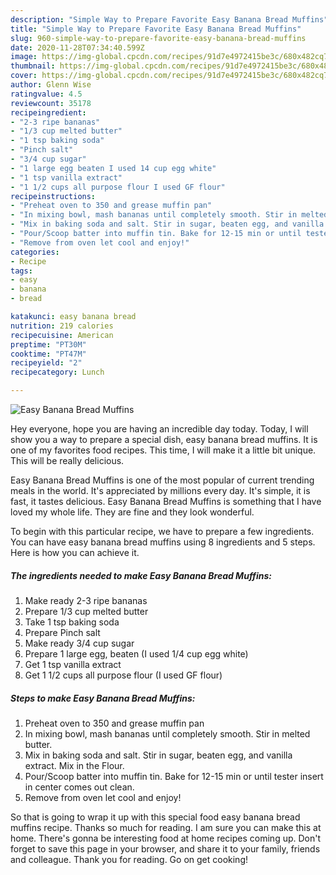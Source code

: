 ```yaml
---
description: "Simple Way to Prepare Favorite Easy Banana Bread Muffins"
title: "Simple Way to Prepare Favorite Easy Banana Bread Muffins"
slug: 960-simple-way-to-prepare-favorite-easy-banana-bread-muffins
date: 2020-11-28T07:34:40.599Z
image: https://img-global.cpcdn.com/recipes/91d7e4972415be3c/680x482cq70/easy-banana-bread-muffins-recipe-main-photo.jpg
thumbnail: https://img-global.cpcdn.com/recipes/91d7e4972415be3c/680x482cq70/easy-banana-bread-muffins-recipe-main-photo.jpg
cover: https://img-global.cpcdn.com/recipes/91d7e4972415be3c/680x482cq70/easy-banana-bread-muffins-recipe-main-photo.jpg
author: Glenn Wise
ratingvalue: 4.5
reviewcount: 35178
recipeingredient:
- "2-3 ripe bananas"
- "1/3 cup melted butter"
- "1 tsp baking soda"
- "Pinch salt"
- "3/4 cup sugar"
- "1 large egg beaten I used 14 cup egg white"
- "1 tsp vanilla extract"
- "1 1/2 cups all purpose flour I used GF flour"
recipeinstructions:
- "Preheat oven to 350 and grease muffin pan"
- "In mixing bowl, mash bananas until completely smooth. Stir in melted butter."
- "Mix in baking soda and salt. Stir in sugar, beaten egg, and vanilla extract. Mix in the Flour."
- "Pour/Scoop batter into muffin tin. Bake for 12-15 min or until tester insert in center comes out clean."
- "Remove from oven let cool and enjoy!"
categories:
- Recipe
tags:
- easy
- banana
- bread

katakunci: easy banana bread 
nutrition: 219 calories
recipecuisine: American
preptime: "PT30M"
cooktime: "PT47M"
recipeyield: "2"
recipecategory: Lunch

---
```



![Easy Banana Bread Muffins](https://img-global.cpcdn.com/recipes/91d7e4972415be3c/680x482cq70/easy-banana-bread-muffins-recipe-main-photo.jpg)

Hey everyone, hope you are having an incredible day today. Today, I will show you a way to prepare a special dish, easy banana bread muffins. It is one of my favorites food recipes. This time, I will make it a little bit unique. This will be really delicious.

Easy Banana Bread Muffins is one of the most popular of current trending meals in the world. It's appreciated by millions every day. It's simple, it is fast, it tastes delicious. Easy Banana Bread Muffins is something that I have loved my whole life. They are fine and they look wonderful.




To begin with this particular recipe, we have to prepare a few ingredients. You can have easy banana bread muffins using 8 ingredients and 5 steps. Here is how you can achieve it.

<!--inarticleads1-->

##### The ingredients needed to make Easy Banana Bread Muffins:

1. Make ready 2-3 ripe bananas
1. Prepare 1/3 cup melted butter
1. Take 1 tsp baking soda
1. Prepare Pinch salt
1. Make ready 3/4 cup sugar
1. Prepare 1 large egg, beaten (I used 1/4 cup egg white)
1. Get 1 tsp vanilla extract
1. Get 1 1/2 cups all purpose flour (I used GF flour)




<!--inarticleads2-->

##### Steps to make Easy Banana Bread Muffins:

1. Preheat oven to 350 and grease muffin pan
1. In mixing bowl, mash bananas until completely smooth. Stir in melted butter.
1. Mix in baking soda and salt. Stir in sugar, beaten egg, and vanilla extract. Mix in the Flour.
1. Pour/Scoop batter into muffin tin. Bake for 12-15 min or until tester insert in center comes out clean.
1. Remove from oven let cool and enjoy!




So that is going to wrap it up with this special food easy banana bread muffins recipe. Thanks so much for reading. I am sure you can make this at home. There's gonna be interesting food at home recipes coming up. Don't forget to save this page in your browser, and share it to your family, friends and colleague. Thank you for reading. Go on get cooking!
